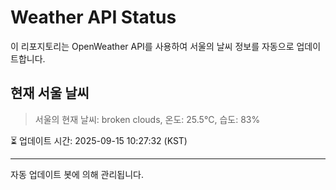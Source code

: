 
# Weather API Status

이 리포지토리는 OpenWeather API를 사용하여 서울의 날씨 정보를 자동으로 업데이트합니다.

## 현재 서울 날씨
> 서울의 현재 날씨: broken clouds, 온도: 25.5°C, 습도: 83%

⏳ 업데이트 시간: 2025-09-15 10:27:32 (KST)

---
자동 업데이트 봇에 의해 관리됩니다.
